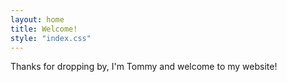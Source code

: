 ```yaml
---
layout: home
title: Welcome!
style: "index.css"
---
```


Thanks for dropping by, I'm Tommy and welcome to my website!
